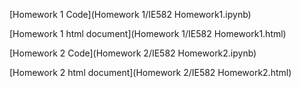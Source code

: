 

[Homework 1 Code](Homework 1/IE582 Homework1.ipynb)

[Homework 1 html document](Homework 1/IE582 Homework1.html)

[Homework 2 Code](Homework 2/IE582 Homework2.ipynb)

[Homework 2 html document](Homework 2/IE582 Homework2.html)
